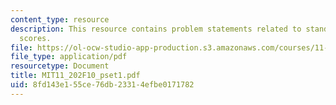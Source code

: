 ```yaml
---
content_type: resource
description: This resource contains problem statements related to standardized test
  scores.
file: https://ol-ocw-studio-app-production.s3.amazonaws.com/courses/11-202-planning-economics-fall-2010/8fd143e155ce76db23314efbe0171782_MIT11_202F10_pset1.pdf
file_type: application/pdf
resourcetype: Document
title: MIT11_202F10_pset1.pdf
uid: 8fd143e1-55ce-76db-2331-4efbe0171782
---
```

